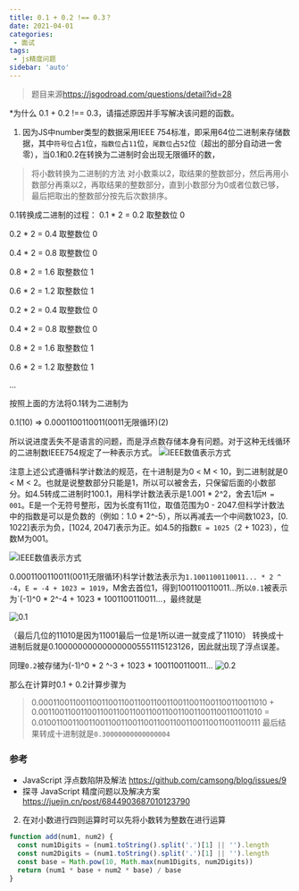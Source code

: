 ```yaml
---
title: 0.1 + 0.2 !== 0.3？
date: 2021-04-01
categories: 
 - 面试
tags:
 - js精度问题
sidebar: 'auto'
---
```



> 题目来源<https://jsgodroad.com/questions/detail?id=28>

*为什么 0.1 + 0.2 !== 0.3，请描述原因并手写解决该问题的函数。


1. 因为JS中number类型的数据采用IEEE 754标准，即采用64位二进制来存储数据，其中`符号位`占`1`位，`指数位`占`11`位，`尾数位`占`52`位（超出的部分自动进一舍零），当0.1和0.2在转换为二进制时会出现无限循环的数，

> 将小数转换为二进制的方法
> 对小数乘以2，取结果的整数部分，然后再用小数部分再乘以2，再取结果的整数部分，直到小数部分为0或者位数已够，最后把取出的整数部分按先后次数排序。

0.1转换成二进制的过程：
0.1 * 2 = 0.2  取整数位 0

0.2 * 2 = 0.4  取整数位 0

0.4 * 2 = 0.8  取整数位 0

0.8 * 2 = 1.6  取整数位 1

0.6 * 2 = 1.2  取整数位 1

0.2 * 2 = 0.4  取整数位 0

0.4 * 2 = 0.8  取整数位 0

0.8 * 2 = 1.6  取整数位 1

0.6 * 2 = 1.2  取整数位 1

...

按照上面的方法将0.1转为二进制为


0.1(10) => 0.0001100110011(0011无限循环)(2)

所以说进度丢失不是语言的问题，而是浮点数存储本身有问题。对于这种无线循环的二进制数IEEE754规定了一种表示方式。
<img :src="$withBase('/images/interview/v7/31601584-f65ed43e-b21f-11e7-8755-c99b48e5134c.png')" alt="IEEE数值表示方式" />


注意上述公式遵循科学计数法的规范，在十进制是为0 < M < 10，到二进制就是0 < M < 2。也就是说整数部分只能是1，所以可以被舍去，只保留后面的小数部分。如4.5转成二进制时100.1，用科学计数法表示是1.001 * 2^2，舍去1后`M = 001`。E是一个无符号整形，因为长度有11位，取值范围为0 - 2047.但科学计数法中的指数是可以是负数的（例如：1.0 * 2^-5），所以再减去一个中间数1023，[0. 1022]表示为负，[1024, 2047]表示为正。如4.5的指数`E = 1025`（2 + 1023），位数M为001。

<img :src="$withBase('/images/interview/v7/31601584-f65ed43e-b21f-11e7-8755-c99b48e5134d.png')" alt="IEEE数值表示方式" />

0.0001100110011(0011无限循环)科学计数法表示为`1.1001100110011... * 2 ^ -4`，`E = -4 + 1023 = 1019`，M舍去首位1，得到1001100110011...所以`0.1`被表示为`(-1)^0 * 2^-4 + 1023 * 1001100110011...，最终就是

<img :src="$withBase('/images/interview/v7/11111111.png')" alt="0.1" />

（最后几位的11010是因为11001最后一位是1所以进一就变成了11010）
转换成十进制后就是0.100000000000000005551115123126，因此就出现了浮点误差。

同理`0.2`被存储为(-1)^0 * 2 ^-3 + 1023 * 1001100110011...
<img :src="$withBase('/images/interview/v7/2222.png')" alt="0.2" />


那么在计算时0.1 + 0.2计算步骤为
> 0.00011001100110011001100110011001100110011001100110011010 + 
> 0.0011001100110011001100110011001100110011001100110011010 =
> 0.0100110011001100110011001100110011001100110011001100111
最后结果转成十进制就是`0.30000000000000004`

### 参考
* JavaScript 浮点数陷阱及解法 <https://github.com/camsong/blog/issues/9>
* 探寻 JavaScript 精度问题以及解决方案<https://juejin.cn/post/6844903687010123790>

2. 在对小数进行四则运算时可以先将小数转为整数在进行运算
```js
function add(num1, num2) {
  const num1Digits = (num1.toString().split('.')[1] || '').length
  const num2Digits = (num1.toString().split('.')[1] || '').length
  const base = Math.pow(10, Math.max(num1Digits, num2Digits))
  return (num1 * base + num2 * base) / base
}
```


